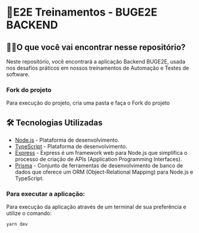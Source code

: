 #  🚀E2E Treinamentos - BUGE2E BACKEND

## 👨‍💻O que você vai encontrar nesse repositório?

Neste repositório, você encontrará a aplicação Backend  BUGE2E, usada nos desafios práticos em nossos treinamentos de Automação  e Testes de software.



### Fork do projeto

Para execução do projeto, cria uma pasta e faça  o Fork do projeto


## :hammer_and_wrench: Tecnologias Utilizadas
- [Node.js](https://nodejs.org/en/) - Plataforma de desenvolvimento.
- [TypeScript](https://www.typescriptlang.org/) - Plataforma de desenvolvimento.
- [Express](https://expressjs.com/) - Express é um framework web para Node.js que simplifica o processo de criação de APIs (Application Programming Interfaces).
- [Prisma](https://www.prisma.io/) - Conjunto de ferramentas de desenvolvimento de banco de dados que oferece um ORM (Object-Relational Mapping) para Node.js e TypeScript.

### Para executar a aplicação:

Para execução  da aplicação através de um terminal de sua preferência e utilize o comando:

`yarn dev`
